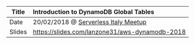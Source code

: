 


| Title |  Introduction to DynamoDB Global Tables | 
| --- | :--- | 
| Date |  20/02/2018 @ [Serverless Italy Meetup](https://www.meetup.com/it-IT/Serverless-Italy/) | 
| Slides |  https://slides.com/lanzone31/aws-dynamodb-2018 | 
